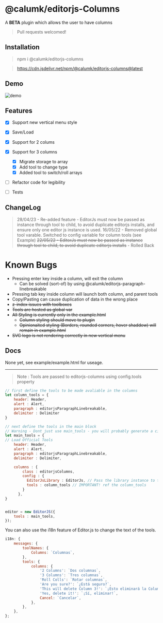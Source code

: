 # @calumk/editorjs-Columns

A **BETA** plugin which allows the user to have columns

> Pull requests welcomed!

## Installation


> npm i @calumk/editorjs-columns


> https://cdn.jsdelivr.net/npm/@calumk/editorjs-columns@latest


## Demo

![demo](assets/demo.gif)

## Features 

* [x] Support new vertical menu style
* [x] Save/Load
* [x] Support for 2 colums
* [x] Support for 3 columns
    * [x] Migrate storage to array
    * [x] Add tool to change type
    * [x] Added tool to switch/roll arrays
* [ ] Refactor code for legibility
* [ ] Tests



## ChangeLog

> 28/04/23 - Re-added feature - EditorJs must now be passed as instance through tool to child, to avoid duplicate editorjs installs, and ensure only one editor js instance is used.
> 16/05/22 - Removed global tool varable. Switched to config variable for column tools (see Example)
> ~~22/05/22 - EditorJs must now be passed as instance through tool to child, to avoid duplicate editorjs installs~~ - Rolled Back 


# Known Bugs
* Pressing enter key inside a column, will exit the column 
    * Can be solved (sort-of) by using @calumk/editorjs-paragraph-linebreakable
* Pressing tab key inside column will launch both column, and parent tools
* Copy/Pasting can cause duplication of data in the wrong place
* ~~z-index issues with toolboxes~~
* ~~Tools are hosted as global var~~
* ~~All Styling is currently only in the example.html~~
    * ~~Column styling should move to plugin~~
    * ~~Opinionaited styling (Borders, rounded corners, hover shaddow) will remain in example.html~~
* ~~SVG logo is not rendering correctly in new vertical menu~~


## Docs
None yet, see example/example.html for useage.


---

> Note : Tools are passed to editorjs-columns using config.tools property

```javascript
// first define the tools to be made avaliable in the columns
let column_tools = {
    header: Header,
    alert : Alert,
    paragraph : editorjsParagraphLinebreakable,
    delimiter : Delimiter
}

// next define the tools in the main block
// Warning - Dont just use main_tools - you will probably generate a circular reference 
let main_tools = {
// Load Official Tools
    header: Header,
    alert : Alert,
    paragraph : editorjsParagraphLinebreakable,
    delimiter : Delimiter,

    columns : {
        class : editorjsColumns,
        config : {
          EditorJsLibrary : EditorJs, // Pass the library instance to the columns instance.
          tools : column_tools // IMPORTANT! ref the column_tools
        }
      },
}


editor = new EditorJS({
    tools : main_tools,
});
```

You can also use the i18n feature of Editor.js to change the text of the tools.
```javascript
i18n: {
	messages: {
		toolNames: {
			Columns: `Columnas`,
		},
		tools: {
			columns: {
				'2 Columns': `Dos columnas`,
				'3 Columns': `Tres columnas`, 
				'Roll Colls': `Rotar columnas`,
                'Are you sure?': `¿Está seguro?`,
				'This will delete Column 3!': `¡Esto eliminará la Columna 3!`,
				'Yes, delete it!': `¡Sí, eliminar!`,
				Cancel: `Cancelar`,
			},
		},
	},
};

```